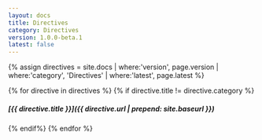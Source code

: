 ```yaml
---
layout: docs
title: Directives
category: Directives
version: 1.0.0-beta.1
latest: false
---
```


{% assign directives = site.docs | where:'version', page.version | where:'category', 'Directives' | where:'latest', page.latest %}

{% for directive in directives %}
{% if directive.title != directive.category %}
##### [{{ directive.title }}]({{ directive.url | prepend: site.baseurl }})
{% endif%}
{% endfor %}
